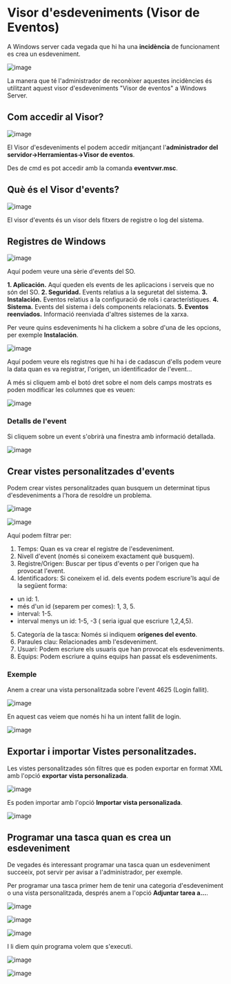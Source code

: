 # Visor d'esdeveniments (Visor de Eventos)

A Windows server cada vegada que hi ha una **incidència** de funcionament es crea un esdeveniment.

![image](https://github.com/XaSaFa/MP04/assets/110727546/6c264b48-0ff0-4a15-a9a6-c9c686f46f79)

La manera que té l'administrador de reconèixer aquestes incidències és utilitzant aquest visor d'esdeveniments "Visor de eventos" a Windows Server.

## Com accedir al Visor?

![image](https://github.com/XaSaFa/MP04/assets/110727546/a083968f-5570-47dc-93bd-4a6841446fb9)

El Visor d'esdeveniments el podem accedir mitjançant l'**administrador del servidor->Herramientas->Visor de eventos**.

Des de cmd es pot accedir amb la comanda **eventvwr.msc**.

## Què és el Visor d'events?

![image](https://github.com/XaSaFa/MP04/assets/110727546/e495645a-c963-4958-8794-2cbcc2215eb1)

El visor d'events és un visor dels fitxers de registre o log del sistema.

## Registres de Windows

![image](https://github.com/XaSaFa/MP04/assets/110727546/ca7c7321-06ee-4f9b-bc1d-32a693580896)

Aquí podem veure una sèrie d'events del SO.

**1. Aplicación.** Aquí queden els events de les aplicacions i serveis que no són del SO.
**2. Seguridad.** Events relatius a la seguretat del sistema.
**3. Instalación.** Eventos relatius a la configuració de rols i característiques.
**4. Sistema.** Events del sistema i dels components relacionats.
**5. Eventos reenviados.** Informació reenviada d'altres sistemes de la xarxa.

Per veure quins esdeveniments hi ha clickem a sobre d'una de les opcions, per exemple **Instalación**.

![image](https://github.com/XaSaFa/MP04/assets/110727546/bae04955-24ab-40ed-b9fd-30f76b96023f)

Aquí podem veure els registres que hi ha i de cadascun d'ells podem veure la data quan es va registrar, l'origen, un identificador de l'event...

A més si cliquem amb el botó dret sobre el nom dels camps mostrats es poden modificar les columnes que es veuen:

![image](https://github.com/XaSaFa/MP04/assets/110727546/f90d05fa-17d8-41e8-af76-30a3eaf9e3df)

### Detalls de l'event

Si cliquem sobre un event s'obrirà una finestra amb informació detallada.

![image](https://github.com/XaSaFa/MP04/assets/110727546/3dfd2bea-5bad-47ba-b2f1-013d0ff753d1)

## Crear vistes personalitzades d'events

Podem crear vistes personalitzades quan busquem un determinat tipus d'esdeveniments a l'hora de resoldre un problema.

![image](https://github.com/XaSaFa/MP04/assets/110727546/2386a9da-2b5d-4d36-9985-33c633a88043)

![image](https://github.com/XaSaFa/MP04/assets/110727546/db28c4e6-6c92-47a9-b543-4e5e687f1d61)

Aquí podem filtrar per:

1. Temps: Quan es va crear el registre de l'esdeveniment.
2. Nivell d'event (només si coneixem exactament què busquem).
3. Registre/Origen: Buscar per tipus d'events o per l'origen que ha provocat l'event.
4. Identificadors: Si coneixem el id. dels events podem escriure'ls aquí de la següent forma:
  - un id: 1.
  - més d'un id (separem per comes): 1, 3, 5.
  - interval: 1-5.
  - interval menys un id: 1-5, -3 ( seria igual que escriure 1,2,4,5).
5. Categoría de la tasca: Només si indiquem **orígenes del evento**.
6. Paraules clau: Relacionades amb l'esdeveniment.
7. Usuari: Podem escriure els usuaris que han provocat els esdeveniments.
8. Equips: Podem escriure a quins equips han passat els esdeveniments.

### Exemple

Anem a crear una vista personalitzada sobre l'event 4625 (Login fallit).

![image](https://github.com/XaSaFa/MP04/assets/110727546/02666ef1-afc7-4938-b58d-661559e4ee43)

En aquest cas veiem que només hi ha un intent fallit de login.

![image](https://github.com/XaSaFa/MP04/assets/110727546/45851ed5-0df1-4c05-8236-728082f1e54a)

## Exportar i importar Vistes personalitzades.

Les vistes personalitzades són filtres que es poden exportar en format XML amb l'opció **exportar vista personalizada**.

![image](https://github.com/XaSaFa/MP04/assets/110727546/3ad62097-ddb0-4067-b490-2a924d3f71a5)

Es poden importar amb l'opció **Importar vista personalizada**.

![image](https://github.com/XaSaFa/MP04/assets/110727546/a05c5366-6ae7-4f93-99f3-cb80e1f8818e)

## Programar una tasca quan es crea un esdeveniment

De vegades és interessant programar una tasca quan un esdeveniment succeeix, pot servir per avisar a l'administrador, per exemple.

Per programar una tasca primer hem de tenir una categoria d'esdeveniment o una vista personalitzada, després anem a l'opció **Adjuntar tarea a...**.

![image](https://github.com/XaSaFa/MP04/assets/110727546/63eb94b2-92c7-4694-8229-d3b75e9d3644)

![image](https://github.com/XaSaFa/MP04/assets/110727546/83ef2a46-9e2d-4014-b6bf-4ca382390c42)

![image](https://github.com/XaSaFa/MP04/assets/110727546/72f4aafe-c758-4905-942c-90be4995c928)

I li diem quin programa volem que s'executi.

![image](https://github.com/XaSaFa/MP04/assets/110727546/d9fe39fe-a255-4d68-986e-5cb4a823ce70)

![image](https://github.com/XaSaFa/MP04/assets/110727546/3126e0ba-6086-4c08-b7ca-fc5b17fbebfe)
